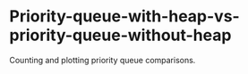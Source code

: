# Priority-queue-with-heap-vs-priority-queue-without-heap
Counting and plotting priority queue comparisons.
